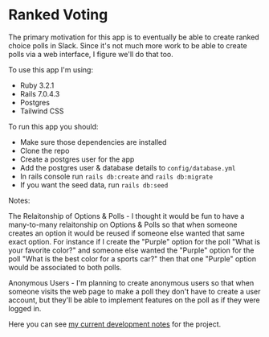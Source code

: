 # Ranked Voting

The primary motivation for this app is to eventually be able to create ranked choice polls in Slack. Since it's not much more work to be able to create polls via a web interface, I figure we'll do that too.

To use this app I'm using:

- Ruby 3.2.1
- Rails 7.0.4.3
- Postgres
- Tailwind CSS

To run this app you should:

- Make sure those dependencies are installed
- Clone the repo
- Create a postgres user for the app
- Add the postgres user & database details to `config/database.yml`
- In rails console run `rails db:create` and `rails db:migrate`
- If you want the seed data, run `rails db:seed`

Notes:

The Relaitonship of Options & Polls - I thought it would be fun to have a many-to-many relaitonship on Options & Polls so that when someone creates an option it would be reused if someone else wanted that same exact option. For instance if I create the "Purple" option for the poll "What is your favorite color?" and someone else wanted the "Purple" option for the poll "What is the best color for a sports car?" then that one "Purple" option would be associated to both polls.

Anonymous Users - I'm planning to create anonymous users so that when someone visits the web page to make a poll they don't have to create a user account, but they'll be able to implement features on the poll as if they were logged in.

Here you can see [my current development notes](https://octo.app/public/RHho4EoYxn0OsoOZYH3xs) for the project.
